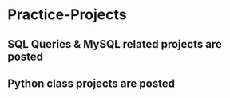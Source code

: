 # Practice-Projects
## SQL Queries & MySQL related projects are posted
## Python class projects are posted
